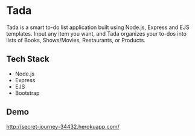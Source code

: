 Tada
=========

Tada is a smart to-do list application built using Node.js, Express and EJS templates. Input any item you want, and Tada organizes your to-dos into lists of Books, Shows/Movies, Restaurants, or Products. 


## Tech Stack

- Node.js
- Express
- EJS
- Bootstrap

## Demo

http://secret-journey-34432.herokuapp.com/

